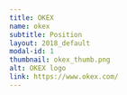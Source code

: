 ```yaml
---
title: OKEX
name: okex
subtitle: Position
layout: 2018_default
modal-id: 1
thumbnail: okex_thumb.png
alt: OKEX logo
link: https://www.okex.com/
---
```

